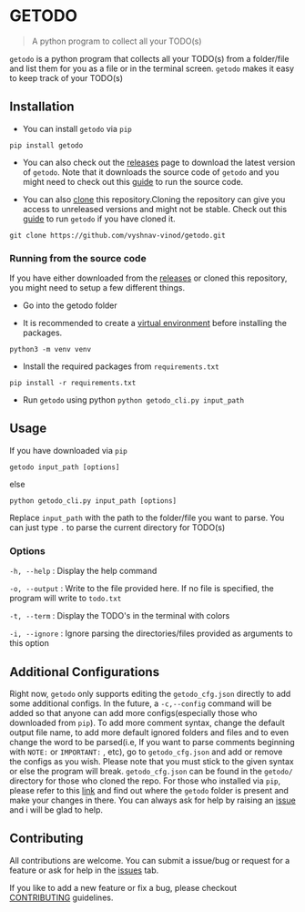 # GETODO
> A python program to collect all your TODO(s)

`getodo` is a python program that collects all your TODO(s) from a folder/file and list them for you as a file or in the terminal screen. `getodo` makes it easy to keep track of your TODO(s)

## Installation

 - You can install `getodo` via `pip`

```
pip install getodo
```

- You can also check out the [releases](https://github.com/vyshnav-vinod/getodo/releases) page to download the latest version of `getodo`. Note that it downloads the source code of `getodo` and you might need to check out this [guide](https://github.com/vyshnav-vinod/getodo/blob/main/README.md#running-from-the-source-code) to run the source code.

- You can also [clone](https://docs.github.com/en/repositories/creating-and-managing-repositories/cloning-a-repository) this repository.Cloning the repository can give you access to unreleased versions and might not be stable. Check out this [guide](https://github.com/vyshnav-vinod/getodo/blob/main/README.md#running-from-the-source-code) to run `getodo` if you have cloned it.

```
git clone https://github.com/vyshnav-vinod/getodo.git
```

### Running from the source code

If you have either downloaded from the [releases](https://github.com/vyshnav-vinod/getodo/releases) or cloned this repository, you might need to setup a few different things.

- Go into the getodo folder

- It is recommended to create a [virtual environment](https://docs.python.org/3/tutorial/venv.html) before installing the packages.
```
python3 -m venv venv
```

- Install the required packages from `requirements.txt`

``` 
pip install -r requirements.txt
```

- Run `getodo` using python
``` python getodo_cli.py input_path ```

## Usage

If you have downloaded via `pip`
```
getodo input_path [options]
```

else

```
python getodo_cli.py input_path [options]
```

Replace `input_path` with the path to the folder/file you want to parse. You can just type `.` to parse the current directory for TODO(s)

### Options

`-h, --help` : Display the help command

`-o, --output` : Write to the file provided here. If no file is specified, the program will write to `todo.txt`

`-t, --term` : Display the TODO's in the terminal with colors

`-i, --ignore` : Ignore parsing the directories/files provided as arguments to this option

## Additional Configurations

Right now, `getodo` only supports editing the `getodo_cfg.json` directly to add some additional configs. In the future, a `-c,--config` command will be added so that anyone can add more configs(especially those who downloaded from `pip`). To add more comment syntax, change the default output file name, to add more default ignored folders and files and to even change the word to be parsed(i.e, If you want to parse comments beginning with `NOTE:` or `IMPORTANT:` , etc), go to `getodo_cfg.json` and add or remove the configs as you wish. Please note that you must stick to the given syntax or else the program will break. `getodo_cfg.json` can be found in the `getodo/` directory for those who cloned the repo. For those who installed via `pip`, please refer to this [link](https://stackoverflow.com/questions/29980798/where-does-pip-install-its-packages) and find out where the `getodo` folder is present and make your changes in there. You can always ask for help by raising an [issue](https://github.com/vyshnav-vinod/getodo/issues) and i will be glad to help.

## Contributing

All contributions are welcome. You can submit a issue/bug or request for a feature or ask for help in the [issues](https://github.com/vyshnav-vinod/getodo/issues) tab.

If you like to add a new feature or fix a bug, please checkout [CONTRIBUTING](https://github.com/vyshnav-vinod/getodo/blob/main/CONTRIBUTING.md) guidelines.
